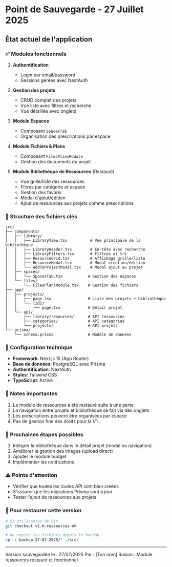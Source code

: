 # Point de Sauvegarde - 27 Juillet 2025

## État actuel de l'application

### ✅ Modules fonctionnels

1. **Authentification**
   - Login par email/password
   - Sessions gérées avec NextAuth

2. **Gestion des projets**
   - CRUD complet des projets
   - Vue liste avec filtres et recherche
   - Vue détaillée avec onglets

3. **Module Espaces**
   - Composant `SpacesTab`
   - Organisation des prescriptions par espace

4. **Module Fichiers & Plans**
   - Composant `FilesPlansModule`
   - Gestion des documents du projet

5. **Module Bibliothèque de Ressources** (Restauré)
   - Vue grille/liste des ressources
   - Filtres par catégorie et espace
   - Gestion des favoris
   - Modal d'ajout/édition
   - Ajout de ressources aux projets comme prescriptions

### 📁 Structure des fichiers clés

```
src/
├── components/
│   ├── library/
│   │   ├── LibraryView.tsx          # Vue principale de la bibliothèque
│   │   ├── LibraryHeader.tsx        # En-tête avec recherche
│   │   ├── LibraryFilters.tsx       # Filtres et tri
│   │   ├── ResourceGrid.tsx         # Affichage grille/liste
│   │   ├── ResourceModal.tsx        # Modal création/édition
│   │   └── AddToProjectModal.tsx    # Modal ajout au projet
│   ├── spaces/
│   │   └── SpacesTab.tsx           # Gestion des espaces
│   └── files/
│       └── FilesPlansModule.tsx    # Gestion des fichiers
├── app/
│   ├── projects/
│   │   ├── page.tsx                # Liste des projets + bibliothèque
│   │   └── [id]/
│   │       └── page.tsx            # Détail projet
│   └── api/
│       ├── library/resources/      # API ressources
│       ├── categories/             # API catégories
│       └── projects/               # API projets
└── prisma/
    └── schema.prisma               # Modèle de données
```

### 🔧 Configuration technique

- **Framework**: Next.js 15 (App Router)
- **Base de données**: PostgreSQL avec Prisma
- **Authentification**: NextAuth
- **Styles**: Tailwind CSS
- **TypeScript**: Activé

### 📝 Notes importantes

1. Le module de ressources a été restauré suite à une perte
2. La navigation entre projets et bibliothèque se fait via des onglets
3. Les prescriptions peuvent être organisées par espace
4. Pas de gestion fine des droits pour la V1

### 🚀 Prochaines étapes possibles

1. Intégrer la bibliothèque dans le détail projet (modal ou navigation)
2. Améliorer la gestion des images (upload direct)
3. Ajouter le module budget
4. Implémenter les notifications

### ⚠️ Points d'attention

- Vérifier que toutes les routes API sont bien créées
- S'assurer que les migrations Prisma sont à jour
- Tester l'ajout de ressources aux projets

### 💾 Pour restaurer cette version

```bash
# Si utilisation de Git
git checkout v1.0-ressources-ok

# Ou copier les fichiers depuis le backup
cp -r backup-27-07-2025/* ./src/
```

---
Version sauvegardée le : 27/07/2025
Par : [Ton nom]
Raison : Module ressources restauré et fonctionnel